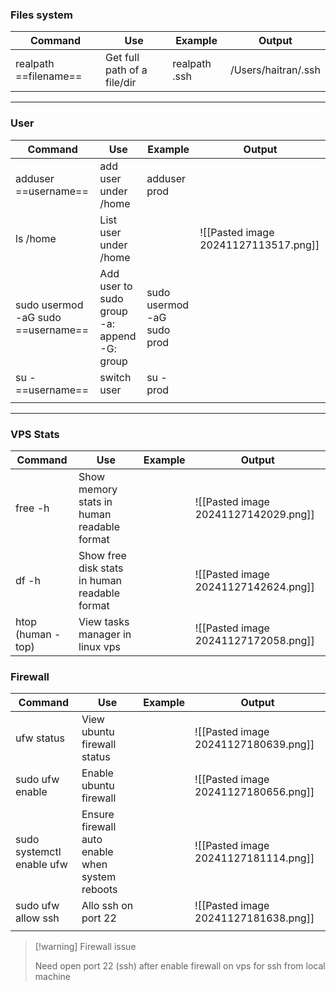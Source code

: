 ### Files system

| Command               | Use                         | Example       | Output              |
| --------------------- | --------------------------- | ------------- | ------------------- |
| realpath ==filename== | Get full path of a file/dir | realpath .ssh | /Users/haitran/.ssh |

---
### User

| Command                            | Use                                               | Example                    | Output                               |
| ---------------------------------- | ------------------------------------------------- | -------------------------- | ------------------------------------ |
| adduser ==username==               | add user under /home                              | adduser prod               |                                      |
| ls /home                           | List user under /home                             |                            | ![[Pasted image 20241127113517.png]] |
| sudo usermod -aG sudo ==username== | Add user to sudo group<br>-a: append<br>-G: group | sudo usermod -aG sudo prod |                                      |
| su - ==username==                  | switch user                                       | su - prod                  |                                      |
|                                    |                                                   |                            |                                      |

---
### VPS Stats

| Command            | Use                                           | Example | Output                               |
| ------------------ | --------------------------------------------- | ------- | ------------------------------------ |
| free -h            | Show memory stats in human readable format    |         | ![[Pasted image 20241127142029.png]] |
| df -h              | Show free disk stats in human readable format |         | ![[Pasted image 20241127142624.png]] |
| htop (human - top) | View tasks manager in linux vps               |         | ![[Pasted image 20241127172058.png]] |
### Firewall

| Command                   | Use                                             | Example | Output                                   |
| ------------------------- | ----------------------------------------------- | ------- | ---------------------------------------- |
| ufw status                | View ubuntu firewall status                     |         | ![[Pasted image 20241127180639.png]]<br> |
| sudo ufw enable           | Enable ubuntu firewall                          |         | ![[Pasted image 20241127180656.png]]     |
| sudo systemctl enable ufw | Ensure firewall auto enable when system reboots |         | ![[Pasted image 20241127181114.png]]     |
| sudo ufw allow ssh        | Allo ssh on port 22                             |         | ![[Pasted image 20241127181638.png]]     |
|                           |                                                 |         |                                          |

> [!warning] Firewall issue
> 
> Need open port 22 (ssh) after enable firewall on vps for ssh from local machine


